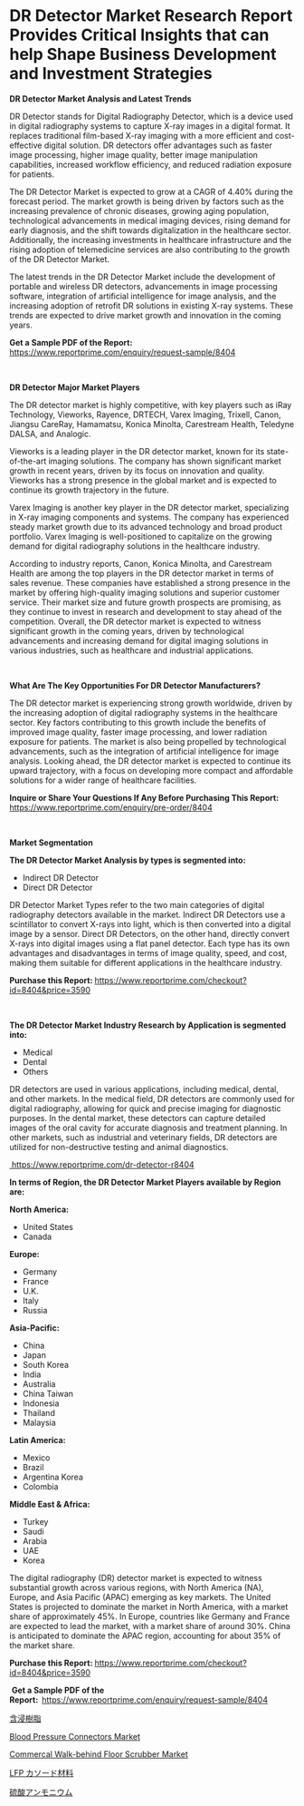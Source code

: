 <p><h1>DR Detector Market Research Report Provides Critical Insights that can help Shape Business Development and Investment Strategies</h1></p><p><strong>DR Detector Market Analysis and Latest Trends</strong></p>
<p><p>DR Detector stands for Digital Radiography Detector, which is a device used in digital radiography systems to capture X-ray images in a digital format. It replaces traditional film-based X-ray imaging with a more efficient and cost-effective digital solution. DR detectors offer advantages such as faster image processing, higher image quality, better image manipulation capabilities, increased workflow efficiency, and reduced radiation exposure for patients.</p><p>The DR Detector Market is expected to grow at a CAGR of 4.40% during the forecast period. The market growth is being driven by factors such as the increasing prevalence of chronic diseases, growing aging population, technological advancements in medical imaging devices, rising demand for early diagnosis, and the shift towards digitalization in the healthcare sector. Additionally, the increasing investments in healthcare infrastructure and the rising adoption of telemedicine services are also contributing to the growth of the DR Detector Market.</p><p>The latest trends in the DR Detector Market include the development of portable and wireless DR detectors, advancements in image processing software, integration of artificial intelligence for image analysis, and the increasing adoption of retrofit DR solutions in existing X-ray systems. These trends are expected to drive market growth and innovation in the coming years.</p></p>
<p><strong>Get a Sample PDF of the Report:&nbsp;</strong> <a href="https://www.reportprime.com/enquiry/request-sample/8404">https://www.reportprime.com/enquiry/request-sample/8404</a></p>
<p>&nbsp;</p>
<p><strong>DR Detector Major Market Players</strong></p>
<p><p>The DR detector market is highly competitive, with key players such as iRay Technology, Vieworks, Rayence, DRTECH, Varex Imaging, Trixell, Canon, Jiangsu CareRay, Hamamatsu, Konica Minolta, Carestream Health, Teledyne DALSA, and Analogic. </p><p>Vieworks is a leading player in the DR detector market, known for its state-of-the-art imaging solutions. The company has shown significant market growth in recent years, driven by its focus on innovation and quality. Vieworks has a strong presence in the global market and is expected to continue its growth trajectory in the future. </p><p>Varex Imaging is another key player in the DR detector market, specializing in X-ray imaging components and systems. The company has experienced steady market growth due to its advanced technology and broad product portfolio. Varex Imaging is well-positioned to capitalize on the growing demand for digital radiography solutions in the healthcare industry. </p><p>According to industry reports, Canon, Konica Minolta, and Carestream Health are among the top players in the DR detector market in terms of sales revenue. These companies have established a strong presence in the market by offering high-quality imaging solutions and superior customer service. Their market size and future growth prospects are promising, as they continue to invest in research and development to stay ahead of the competition. Overall, the DR detector market is expected to witness significant growth in the coming years, driven by technological advancements and increasing demand for digital imaging solutions in various industries, such as healthcare and industrial applications.</p></p>
<p>&nbsp;</p>
<p><strong>What Are The Key Opportunities For DR Detector Manufacturers?</strong></p>
<p><p>The DR detector market is experiencing strong growth worldwide, driven by the increasing adoption of digital radiography systems in the healthcare sector. Key factors contributing to this growth include the benefits of improved image quality, faster image processing, and lower radiation exposure for patients. The market is also being propelled by technological advancements, such as the integration of artificial intelligence for image analysis. Looking ahead, the DR detector market is expected to continue its upward trajectory, with a focus on developing more compact and affordable solutions for a wider range of healthcare facilities.</p></p>
<p><strong>Inquire or Share Your Questions If Any Before Purchasing This Report:</strong> <a href="https://www.reportprime.com/enquiry/pre-order/8404">https://www.reportprime.com/enquiry/pre-order/8404</a></p>
<p>&nbsp;</p>
<p><strong>Market Segmentation</strong></p>
<p><strong>The DR Detector Market Analysis by types is segmented into:</strong></p>
<p><ul><li>Indirect DR Detector</li><li>Direct DR Detector</li></ul></p>
<p><p>DR Detector Market Types refer to the two main categories of digital radiography detectors available in the market. Indirect DR Detectors use a scintillator to convert X-rays into light, which is then converted into a digital image by a sensor. Direct DR Detectors, on the other hand, directly convert X-rays into digital images using a flat panel detector. Each type has its own advantages and disadvantages in terms of image quality, speed, and cost, making them suitable for different applications in the healthcare industry.</p></p>
<p><strong>Purchase this Report:&nbsp;</strong><a href="https://www.reportprime.com/checkout?id=8404&price=3590">https://www.reportprime.com/checkout?id=8404&price=3590</a></p>
<p>&nbsp;</p>
<p><strong>The DR Detector Market Industry Research by Application is segmented into:</strong></p>
<p><ul><li>Medical</li><li>Dental</li><li>Others</li></ul></p>
<p><p>DR detectors are used in various applications, including medical, dental, and other markets. In the medical field, DR detectors are commonly used for digital radiography, allowing for quick and precise imaging for diagnostic purposes. In the dental market, these detectors can capture detailed images of the oral cavity for accurate diagnosis and treatment planning. In other markets, such as industrial and veterinary fields, DR detectors are utilized for non-destructive testing and animal diagnostics.</p></p>
<p><a href="https://www.reportprime.com/dr-detector-r8404">&nbsp;https://www.reportprime.com/dr-detector-r8404</a></p>
<p><strong>In terms of Region, the DR Detector Market Players available by Region are:</strong></p>
<p>
    <p> <strong> North America: </strong>
        <ul>
            <li>United States</li>
            <li>Canada</li>
        </ul>
        </p> 
    <p> <strong> Europe: </strong>
        <ul>
            <li>Germany</li>
            <li>France</li>
            <li>U.K.</li>
            <li>Italy</li>
            <li>Russia</li>
        </ul>
        </p> 
    <p> <strong> Asia-Pacific: </strong>
        <ul>
            <li>China</li>
            <li>Japan</li>
            <li>South Korea</li>
            <li>India</li>
            <li>Australia</li>
            <li>China Taiwan</li>
            <li>Indonesia</li>
            <li>Thailand</li>
            <li>Malaysia</li>
        </ul>
        </p> 
    <p> <strong> Latin America: </strong>
        <ul>
            <li>Mexico</li>
            <li>Brazil</li>
            <li>Argentina Korea</li>
            <li>Colombia</li>
        </ul>
        </p> 
    <p> <strong> Middle East & Africa: </strong>
        <ul>
            <li>Turkey</li>
            <li>Saudi</li>
            <li>Arabia</li>
            <li>UAE</li>
            <li>Korea</li>
        </ul>
    </p>
    </p>
<p><p>The digital radiography (DR) detector market is expected to witness substantial growth across various regions, with North America (NA), Europe, and Asia Pacific (APAC) emerging as key markets. The United States is projected to dominate the market in North America, with a market share of approximately 45%. In Europe, countries like Germany and France are expected to lead the market, with a market share of around 30%. China is anticipated to dominate the APAC region, accounting for about 35% of the market share.</p></p>
<p><strong>Purchase this Report: </strong><a href="https://www.reportprime.com/checkout?id=8404&price=3590">https://www.reportprime.com/checkout?id=8404&price=3590</a></p>
<p>&nbsp;<strong>Get a Sample PDF of the Report:&nbsp;&nbsp;</strong><a href="https://www.reportprime.com/enquiry/request-sample/8404">https://www.reportprime.com/enquiry/request-sample/8404</a></p>
<p><strong></strong></p>
<p><p><a href="https://github.com/vtbvgl20191192/Market-Research-Report-List-1/blob/main/745945122828.md">含浸樹脂</a></p><p><a href="https://github.com/zjyglelu/Market-Research-Report-List-2/blob/main/blood-pressure-connectors-market.md">Blood Pressure Connectors Market</a></p><p><a href="https://www.linkedin.com/pulse/commercal-walk-behind-floor-scrubber-market-research-report-svhuf?trackingId=cV%2B%2FbfTeDs7mEuCc%2B4r%2Fvg%3D%3D">Commercal Walk-behind Floor Scrubber Market</a></p><p><a href="https://medium.com/@neilmartin36/lfp%E3%82%AB%E3%82%BD%E3%83%BC%E3%83%89%E6%9D%90%E6%96%99%E5%B8%82%E5%A0%B4%E3%81%AF2031%E5%B9%B4%E3%81%BE%E3%81%A7%E3%81%AE%E5%B8%82%E5%A0%B4%E3%82%B7%E3%82%A7%E3%82%A2-%E3%82%B5%E3%82%A4%E3%82%BA-%E4%BA%88%E6%B8%AC%E3%82%92%E4%B8%AD%E5%BF%83%E3%81%AB%E3%81%97%E3%81%A6%E3%81%84%E3%81%BE%E3%81%99-db526de2bc34">LFP カソード材料</a></p><p><a href="https://medium.com/@camerondowd204/%E3%82%A2%E3%83%B3%E3%83%A2%E3%83%8B%E3%82%A6%E3%83%A0%E7%A1%AB%E9%85%B8%E5%A1%A9%E5%B8%82%E5%A0%B4%E8%A6%8F%E6%A8%A1%E3%81%AF-%E3%82%B0%E3%83%AD%E3%83%BC%E3%83%90%E3%83%AB%E7%94%A3%E6%A5%AD%E3%81%AB%E3%81%8A%E3%81%91%E3%82%8B%E6%9C%80%E9%81%A9%E3%81%AA%E3%83%9E%E3%83%BC%E3%82%B1%E3%83%86%E3%82%A3%E3%83%B3%E3%82%B0%E3%83%81%E3%83%A3%E3%83%8D%E3%83%AB%E3%82%92%E6%98%8E%E3%82%89%E3%81%8B%E3%81%AB%E3%81%97%E3%81%BE%E3%81%99-e9c613374f5d">硫酸アンモニウム</a></p></p>